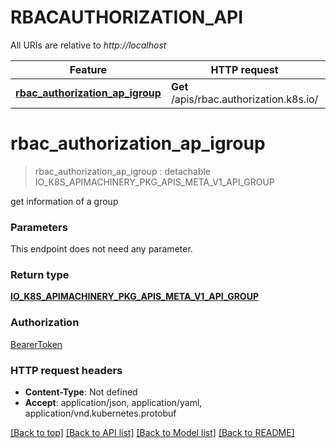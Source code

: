 # RBACAUTHORIZATION_API

All URIs are relative to *http://localhost*

Feature | HTTP request | Description
------------- | ------------- | -------------
[**rbac_authorization_ap_igroup**](RBACAUTHORIZATION_API.md#rbac_authorization_ap_igroup) | **Get** /apis/rbac.authorization.k8s.io/ | 


# **rbac_authorization_ap_igroup**
> rbac_authorization_ap_igroup : detachable IO_K8S_APIMACHINERY_PKG_APIS_META_V1_API_GROUP




get information of a group


### Parameters
This endpoint does not need any parameter.

### Return type

[**IO_K8S_APIMACHINERY_PKG_APIS_META_V1_API_GROUP**](io.k8s.apimachinery.pkg.apis.meta.v1.APIGroup.md)

### Authorization

[BearerToken](../README.md#BearerToken)

### HTTP request headers

 - **Content-Type**: Not defined
 - **Accept**: application/json, application/yaml, application/vnd.kubernetes.protobuf

[[Back to top]](#) [[Back to API list]](../README.md#documentation-for-api-endpoints) [[Back to Model list]](../README.md#documentation-for-models) [[Back to README]](../README.md)

